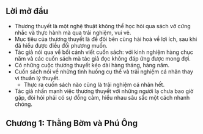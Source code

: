 ## Lời mở đầu

- Thương thuyết là một nghệ thuật không thể học hỏi qua sách vở cứng nhắc và thực hành mà qua trải nghiệm, vui vẻ.
- Mục tiêu của thương thuyết là để đôi bên cùng hài hoà về lợi ích, sau khi đã hiểu được điều đối phương muốn.
- Tác giả nói qua về bối cảnh viết cuốn sách: với kinh nghiệm hàng chục năm và các cuốn sách mà tác giả đọc không đáp ứng được mong đợi.
- Có những cuộc thương thuyết kéo dài hàng tháng, hàng năm.
- Cuốn sách nói về những tình huống cụ thể và trải nghiệm cá nhân thay vì thuần lý thuyết.
    - Thực ra cuốn sách nào cũng là trải nghiệm cá nhân hết.
- Tác giả nhấn mạnh việc thương thuyết với những người lạ chưa bao giờ gặp, đòi hỏi phải có sự đồng cảm, hiểu nhau sâu sắc một cách nhanh chóng.

## Chương 1: Thằng Bờm và Phú Ông


